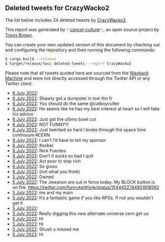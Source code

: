 ## Deleted tweets for CrazyWacko2

The list below includes 24 deleted tweets by
[CrazyWacko2](https://twitter.com/CrazyWacko2).



This report was generated by ✨[cancel-culture](https://github.com/travisbrown/cancel-culture)✨,
an open source project by [Travis Brown](https://twitter.com/travisbrown).

You can create your own updated version of this document by checking out and configuring the
repository and then running the following commands:

```bash
$ cargo build --release
$ target/release/twcc deleted-tweets --report CrazyWacko2
```

Please note that all tweets quoted here are sourced from the
[Wayback Machine](https://web.archive.org) and were not directly accessed through the Twitter API or
any Twitter client.

* [ 6 July 2022](https://web.archive.org/web/20220706055406/https://twitter.com/CrazyWacko2/status/1544560032397905920):  <!--1544560032397905920-->
* [ 6 July 2022](https://web.archive.org/web/20220706055055/https://twitter.com/CrazyWacko2/status/1544559360910794752): Shawty got a dumpster in tow tho fr <!--1544559360910794752-->
* [ 6 July 2022](https://web.archive.org/web/20220706040751/https://twitter.com/CrazyWacko2/status/1544532982056341504): You should do the same @catboycutter <!--1544533133009338370-->
* [ 6 July 2022](https://web.archive.org/web/20220706040751/https://twitter.com/CrazyWacko2/status/1544532982056341504): He seems like he has my best interest at heart so I will take his advice <!--1544532982056341504-->
* [ 6 July 2022](https://web.archive.org/web/20220706040456/https://twitter.com/CrazyWacko2/status/1544532329376452608): Just got the ultimo bowl cut <!--1544532329376452608-->
* [ 6 July 2022](https://web.archive.org/web/20220706034208/https://twitter.com/CrazyWacko2/status/1544526514254905344): NOT FUNNY!!! <!--1544526514254905344-->
* [ 6 July 2022](https://web.archive.org/web/20220706055406/https://twitter.com/CrazyWacko2/status/1544560032397905920): Just twerked so hard I broke through the space time continuum #CERN <!--1544518467046498306-->
* [ 6 July 2022](https://web.archive.org/web/20220706030706/https://twitter.com/CrazyWacko2/status/1544518016297275392): I can’t I’d have to tell my sponsor <!--1544518016297275392-->
* [ 6 July 2022](https://web.archive.org/web/20220706030630/https://twitter.com/CrazyWacko2/status/1544517910437281793): #sober <!--1544517910437281793-->
* [ 6 July 2022](https://web.archive.org/web/20220706021842/https://twitter.com/CrazyWacko2/status/1544505870758838273): Nick Fuentes <!--1544505870758838273-->
* [ 6 July 2022](https://web.archive.org/web/20220706030630/https://twitter.com/CrazyWacko2/status/1544517910437281793): Don’t it sucks so bad I quit <!--1544505449831096323-->
* [ 6 July 2022](https://web.archive.org/web/20220706015315/https://twitter.com/CrazyWacko2/status/1544499561154101248): Act poor to stay rich <!--1544499561154101248-->
* [ 6 July 2022](https://web.archive.org/web/20220706015329/https://twitter.com/CrazyWacko2/status/1544499488684924928): So gross <!--1544499488684924928-->
* [ 6 July 2022](https://web.archive.org/web/20220706003557/https://twitter.com/CrazyWacko2/status/1544480114569871360): (not what you think) <!--1544480114569871360-->
* [ 5 July 2022](https://web.archive.org/web/20220705205651/https://twitter.com/CrazyWacko2/status/1544424913460658176): Owned <!--1544424913460658176-->
* [ 5 July 2022](https://web.archive.org/web/20220705205651/https://twitter.com/CrazyWacko2/status/1544424913460658176): The Jewanon are out in force today. My BLOCK button is on fire. https://twitter.com/funnykeithlyle/status/1544422784951918592 <!--1544424198730285057-->
* [ 5 July 2022](https://web.archive.org/web/20220705204514/https://twitter.com/CrazyWacko2/status/1544422114383564800): me and my main <!--1544422114383564800-->
* [ 5 July 2022](https://web.archive.org/web/20220705204641/https://twitter.com/CrazyWacko2/status/1544421821449211905): It’s a fantastic game if you like RPGs. If not you wouldn’t get it <!--1544421821449211905-->
* [ 5 July 2022](https://web.archive.org/web/20220705201304/https://twitter.com/CrazyWacko2/status/1544413814707347458):  <!--1544413814707347458-->
* [ 5 July 2022](https://web.archive.org/web/20220705201206/https://twitter.com/CrazyWacko2/status/1544413716694933509): Really digging this new alternate universe cern got us <!--1544413716694933509-->
* [ 5 July 2022](https://web.archive.org/web/20220705192525/https://twitter.com/CrazyWacko2/status/1544401983553081344): Hi <!--1544401983553081344-->
* [ 5 July 2022](https://web.archive.org/web/20220705192552/https://twitter.com/CrazyWacko2/status/1544401905996152834): Hi <!--1544401905996152834-->
* [ 5 July 2022](https://web.archive.org/web/20220705192601/https://twitter.com/CrazyWacko2/status/1544401816775000065): Shush u missed me <!--1544401816775000065-->
* [ 5 July 2022](https://web.archive.org/web/20220705191641/https://twitter.com/CrazyWacko2/status/1544399625855160321): Hi <!--1544399625855160321-->
